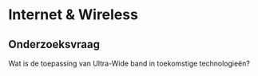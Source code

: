 # Internet & Wireless

## Onderzoeksvraag

Wat is de toepassing van Ultra-Wide band in toekomstige technologieën?